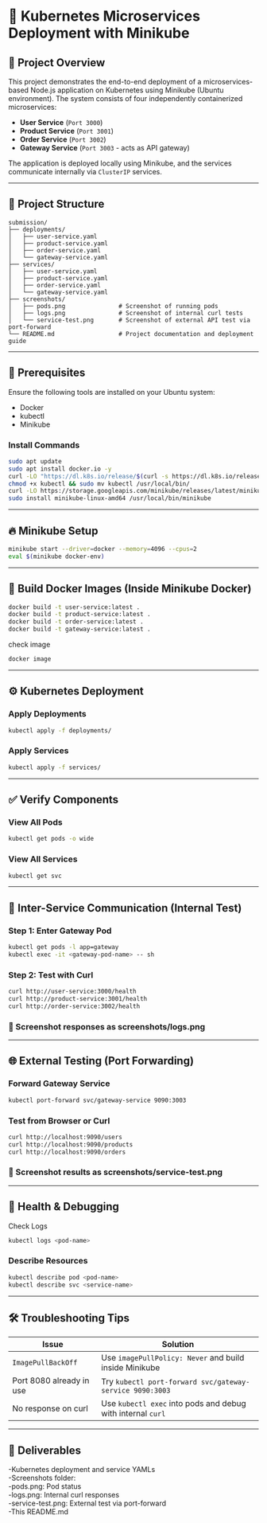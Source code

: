 # 🚀 Kubernetes Microservices Deployment with Minikube

## 📘 Project Overview

This project demonstrates the end-to-end deployment of a microservices-based Node.js application on Kubernetes using Minikube (Ubuntu environment). The system consists of four independently containerized microservices:

- **User Service** (`Port 3000`)
- **Product Service** (`Port 3001`)
- **Order Service** (`Port 3002`)
- **Gateway Service** (`Port 3003` - acts as API gateway)

The application is deployed locally using Minikube, and the services communicate internally via `ClusterIP` services.

---

## 📁 Project Structure

```
submission/
├── deployments/
│   ├── user-service.yaml
│   ├── product-service.yaml
│   ├── order-service.yaml
│   └── gateway-service.yaml
├── services/
│   ├── user-service.yaml
│   ├── product-service.yaml
│   ├── order-service.yaml
│   └── gateway-service.yaml
├── screenshots/
│   ├── pods.png               # Screenshot of running pods
│   ├── logs.png               # Screenshot of internal curl tests
│   └── service-test.png       # Screenshot of external API test via port-forward
└── README.md                  # Project documentation and deployment guide
```

---

## 🧰 Prerequisites

Ensure the following tools are installed on your Ubuntu system:

- Docker
- kubectl
- Minikube

### Install Commands

```bash
sudo apt update
sudo apt install docker.io -y
curl -LO "https://dl.k8s.io/release/$(curl -s https://dl.k8s.io/release/stable.txt)/bin/linux/amd64/kubectl"
chmod +x kubectl && sudo mv kubectl /usr/local/bin/
curl -LO https://storage.googleapis.com/minikube/releases/latest/minikube-linux-amd64
sudo install minikube-linux-amd64 /usr/local/bin/minikube
```

------

## 🔥 Minikube Setup
```bash
minikube start --driver=docker --memory=4096 --cpus=2
eval $(minikube docker-env)
```

----

## 🐳 Build Docker Images (Inside Minikube Docker)
```bash
docker build -t user-service:latest .
docker build -t product-service:latest .
docker build -t order-service:latest .
docker build -t gateway-service:latest .
```
check image
```bash
docker image
```
---

## ⚙️ Kubernetes Deployment

### Apply Deployments
```bash
kubectl apply -f deployments/
```
### Apply Services
```bash
kubectl apply -f services/
```
---

## ✅ Verify Components

### View All Pods
```bash
kubectl get pods -o wide
```

### View All Services
```bash
kubectl get svc
```

---

## 🔄 Inter-Service Communication (Internal Test)
### Step 1: Enter Gateway Pod
```bash
kubectl get pods -l app=gateway
kubectl exec -it <gateway-pod-name> -- sh
```
### Step 2: Test with Curl
```bash
curl http://user-service:3000/health
curl http://product-service:3001/health
curl http://order-service:3002/health
```

### 📸 Screenshot responses as screenshots/logs.png

----

## 🌐 External Testing (Port Forwarding)
### Forward Gateway Service

```bash
kubectl port-forward svc/gateway-service 9090:3003
```
### Test from Browser or Curl

```bash
curl http://localhost:9090/users
curl http://localhost:9090/products
curl http://localhost:9090/orders
```

### 📸 Screenshot results as screenshots/service-test.png

----

## 🧪 Health & Debugging
Check Logs
```bash
kubectl logs <pod-name>
```

### Describe Resources
```bash
kubectl describe pod <pod-name>
kubectl describe svc <service-name>
```

----


## 🛠️ Troubleshooting Tips

| Issue                    | Solution                                                    |
| ------------------------ | ----------------------------------------------------------- |
| `ImagePullBackOff`       | Use `imagePullPolicy: Never` and build inside Minikube      |
| Port 8080 already in use | Try `kubectl port-forward svc/gateway-service 9090:3003`    |
| No response on curl      | Use `kubectl exec` into pods and debug with internal `curl` |


-------


## 🧾 Deliverables

-Kubernetes deployment and service YAMLs <br>
-Screenshots folder: <br>
   -pods.png: Pod status <br>
   -logs.png: Internal curl responses <br>
   -service-test.png: External test via port-forward <br>
-This README.md <br>


